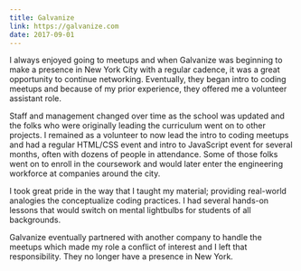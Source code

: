 ```yaml
---
title: Galvanize
link: https://galvanize.com
date: 2017-09-01
---
```


I always enjoyed going to meetups and when Galvanize was beginning to make a presence in New York City with a regular cadence, it was a great opportunity to continue networking. Eventually, they began intro to coding meetups and because of my prior experience, they offered me a volunteer assistant role.

Staff and management changed over time as the school was updated and the folks who were originally leading the curriculum went on to other projects. I remained as a volunteer to now lead the intro to coding meetups and had a regular HTML/CSS event and intro to JavaScript event for several months, often with dozens of people in attendance. Some of those folks went on to enroll in the coursework and would later enter the engineering workforce at companies around the city.

I took great pride in the way that I taught my material; providing real-world analogies the conceptualize coding practices. I had several hands-on lessons that would switch on mental lightbulbs for students of all backgrounds.

Galvanize eventually partnered with another company to handle the meetups which made my role a conflict of interest and I left that responsibility. They no longer have a presence in New York.
